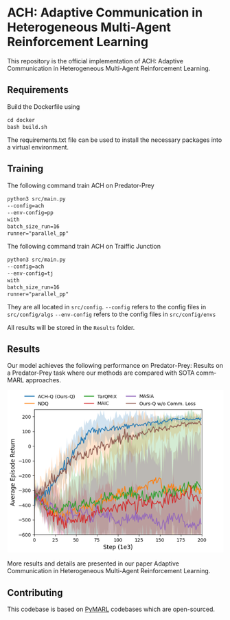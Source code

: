 # ACH: Adaptive Communication in Heterogeneous Multi-Agent Reinforcement Learning

This repository is the official implementation of ACH: Adaptive Communication in Heterogeneous Multi-Agent Reinforcement Learning. 

## Requirements

Build the Dockerfile using 
```shell
cd docker
bash build.sh
```

The requirements.txt file can be used to install the necessary packages into a virtual environment.

## Training

The following command train ACH on Predator-Prey

```shell
python3 src/main.py 
--config=ach
--env-config=pp
with
batch_size_run=16
runner="parallel_pp"
```

The following command train ACH on Traiffic Junction

```shell
python3 src/main.py 
--config=ach
--env-config=tj
with
batch_size_run=16
runner="parallel_pp"
```

They are all located in `src/config`.
`--config` refers to the config files in `src/config/algs`
`--env-config` refers to the config files in `src/config/envs`

All results will be stored in the `Results` folder.

## Results

Our model achieves the following performance on Predator-Prey:
Results on a Predator-Prey task where our methods are compared with SOTA comm-MARL approaches.

![image](fig.png)

More results and details are presented in our paper Adaptive Communication in Heterogeneous Multi-Agent Reinforcement Learning.

## Contributing

This codebase is based on  [PyMARL](https://github.com/oxwhirl/pymarl) codebases which are open-sourced.

